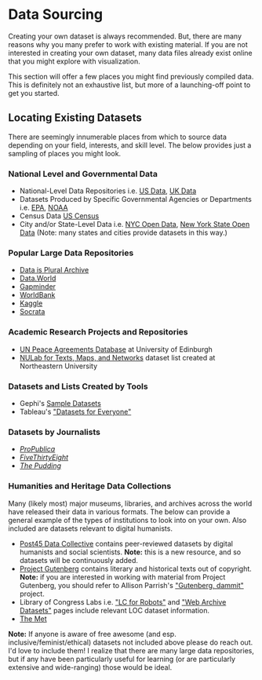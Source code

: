 # Data Sourcing 

Creating your own dataset is always recommended. But, there are many reasons why you many prefer to work with existing material. If you are not interested in creating your own dataset, many data files already exist online that you might explore with visualization. 

This section will offer a few places you might find previously compiled data. This is definitely not an exhaustive list, but more of a launching-off point to get you started.  

## Locating Existing Datasets

There are seemingly innumerable places from which to source data depending on your field, interests, and skill level. The below provides just a sampling of places you might look.  

### National Level and Governmental Data 
- National-Level Data Repositories i.e. [US Data](https://www.data.gov/), [UK Data](https://beta.ukdataservice.ac.uk/datacatalogue/)  
- Datasets Produced by Specific Governmental Agencies or Departments i.e. [EPA](https://www.epa.gov/outdoor-air-quality-data), [NOAA](https://www.noaa.gov/) 
- Census Data [US Census](https://www.census.gov/data.html)  
- City and/or State-Level Data i.e. [NYC Open Data](https://opendata.cityofnewyork.us/data/), [New York State Open Data](https://data.ny.gov/) (Note: many states and cities provide datasets in this way.)  

### Popular Large Data Repositories

- [Data is Plural Archive](https://www.data-is-plural.com/archive/)
- [Data.World](https://data.world/)
- [Gapminder](https://www.gapminder.org/data/)
- [WorldBank](https://datacatalog.worldbank.org/)
- [Kaggle](https://www.kaggle.com/datasets)
- [Socrata](https://opendata.socrata.com/) 

### Academic Research Projects and Repositories
- [UN Peace Agreements Database](https://www.peaceagreements.org/) at University of Edinburgh 
- [NULab for Texts, Maps, and Networks](https://web.northeastern.edu/nulab/resources/data-sets/) dataset list created at Northeastern University  

### Datasets and Lists Created by Tools  
- Gephi's [Sample Datasets](https://github.com/gephi/gephi/wiki/Datasets)
- Tableau's ["Datasets for Everyone"](https://www.tableau.com/data-sets-students)   

### Datasets by Journalists
- [*ProPublica*](https://www.propublica.org/datastore/datasets)
- [*FiveThirtyEight*](https://data.fivethirtyeight.com/)  
- [*The Pudding*](https://github.com/the-pudding/data)

### Humanities and Heritage Data Collections
Many (likely most) major museums, libraries, and archives across the world have released their data in various formats. The below can provide a general example of the types of institutions to look into on your own. Also included are datasets relevant to digital humanists. 

- [Post45 Data Collective](https://data.post45.org/) contains peer-reviewed datasets by digital humanists and social scientists. **Note:** this is a new resource, and so datasets will be continuously added.
- [Project Gutenberg](http://www.gutenberg.org/) contains literary and historical texts out of copyright. **Note:** if you are interested in working with material from Project Gutenberg, you should refer to Allison Parrish's ["Gutenberg, dammit"](https://github.com/aparrish/gutenberg-dammit) project. 
- Library of Congress Labs i.e. ["LC for Robots"](https://labs.loc.gov/lc-for-robots/) and ["Web Archive Datasets"](https://labs.loc.gov/experiments/webarchive-datasets/) pages include relevant LOC dataset information. 
- [The Met](https://github.com/metmuseum/openaccess/blob/master/README.md)
    
**Note:** If anyone is aware of free awesome (and esp. inclusive/feminist/ethical) datasets not included above please do reach out. I'd love to include them! I realize that there are many large data repositories, but if any have been particularly useful for learning (or are particularly extensive and wide-ranging) those would be ideal.
